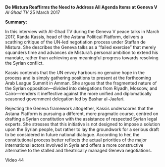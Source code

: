 **De Mistura Reaffirms the Need to Address All Agenda Items at Geneva V** _Al Ghad TV_ 25 March 2017

**Summary:**

In this interview with Al-Ghad TV during the Geneva V peace talks in March 2017, Randa Kassis, head of the Astana Political Platform, delivers a scathing critique of the UN-led negotiation process under Staffan de Mistura. She describes the Geneva talks as a “failed exercise” that merely squanders time and advances de Mistura’s personal ambition to extend his mandate, rather than achieving any meaningful progress towards resolving the Syrian conflict.

Kassis contends that the UN envoy harbours no genuine hope in the process and is simply gathering positions to present at the forthcoming Arab League Summit in Amman. She argues that the fragmented nature of the Syrian opposition—divided into delegations from Riyadh, Moscow, and Cairo—renders it ineffective against the more unified and diplomatically seasoned government delegation led by Bashar al-Jaafari.

Rejecting the Geneva framework altogether, Kassis underscores that the Astana Platform is pursuing a different, more pragmatic course, centred on drafting a Syrian constitution with the assistance of respected Syrian legal experts. She stresses that this initiative is not designed to impose a solution upon the Syrian people, but rather to lay the groundwork for a serious draft to be considered in future national dialogue. According to her, the constitutional process better reflects the actual priorities of the major international actors involved in Syria and offers a more constructive alternative to the stalled and theatrically managed Geneva negotiations.

Video 44
